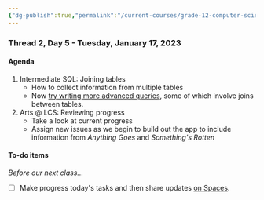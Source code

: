```yaml
---
{"dg-publish":true,"permalink":"/current-courses/grade-12-computer-science/thread-2/day-5/","dgHomeLink":false}
---
```


### Thread 2, Day 5 - Tuesday, January 17, 2023
#### Agenda

1. Intermediate SQL: Joining tables
	- How to collect information from multiple tables
	- Now [try writing more advanced queries](https://drive.google.com/file/d/1Z1igWfl8Xk2Jindh1Z0ZHjd9wyHM0u_Z/view?usp=share_link), some of which involve joins between tables.
4. Arts @ LCS: Reviewing progress
	- Take a look at current progress
	- Assign new issues as we begin to build out the app to include information from *Anything Goes* and *Something's Rotten*
	  	   
#### To-do items

*Before our next class...*

- [ ] Make progress today's tasks and then share updates [on Spaces](https://ca.spacesedu.com/).

